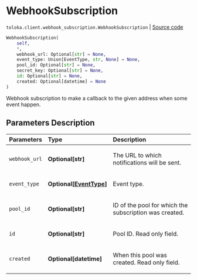 # WebhookSubscription
`toloka.client.webhook_subscription.WebhookSubscription` | [Source code](https://github.com/Toloka/toloka-kit/blob/v1.1.1/src/client/webhook_subscription.py#L11)

```python
WebhookSubscription(
    self,
    *,
    webhook_url: Optional[str] = None,
    event_type: Union[EventType, str, None] = None,
    pool_id: Optional[str] = None,
    secret_key: Optional[str] = None,
    id: Optional[str] = None,
    created: Optional[datetime] = None
)
```

Webhook subscription to make a callback to the given address when some event happen.

## Parameters Description

| Parameters | Type | Description |
| :----------| :----| :-----------|
`webhook_url`|**Optional\[str\]**|<p>The URL to which notifications will be sent.</p>
`event_type`|**Optional\[[EventType](toloka.client.webhook_subscription.WebhookSubscription.EventType.md)\]**|<p>Event type.</p>
`pool_id`|**Optional\[str\]**|<p>ID of the pool for which the subscription was created.</p>
`id`|**Optional\[str\]**|<p>Pool ID. Read only field.</p>
`created`|**Optional\[datetime\]**|<p>When this pool was created. Read only field.</p>
